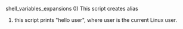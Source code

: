 shell_variables_expansions
0) This script creates alias
1) this script prints "hello user", where user is the current Linux user.
